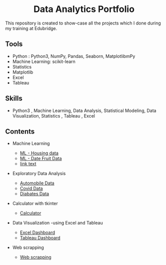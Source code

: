 <html>
  <h1 align='center'>
    Data Analytics Portfolio
  </h1>
  <p1>
    This repository is created to show-case all the projects which I done during my training at Edubridge.
  </p1>
  
  <h2>
     Tools
  </h2>
  <p1>
  <ul>
   <li>Python : Python3, NumPy, Pandas, Seaborn, MatplotlibmPy</li>
   <li>Machine Learning: scikit-learn</li>
   <li>Statistics</li>
   <li>Matplotlib</li>
   <li>Excel</li>
   <li>Tableau</li>
  </ul>
  </p1>
  
  
  <h2>
     Skills
  </h2>
  <p1>
  <ul>
  <li>Python3 , Machine Learning, Data Analysis, Statistical Modeling, Data Visualization, Statistics , Tableau , Excel</li>
  </ul>
  </p1>
  
   <h2>
     Contents
  </h2>
  <p1>
  <ul>
  <li>
    Machine Learning </li>
     <ul>
     <li><a href="https://github.com/neethuraj2025/Edubridge_data_analytics/tree/main/Projects/ML%20-%20Housing%20Data">ML - Housing data</a></li>
     <li><a href="https://github.com/neethuraj2025/Edubridge_data_analytics/tree/main/Projects/ML-Date%20fruit%20data">ML - Date Fruit Data</a></li>
     <li><a href="url">link text</a> </li>
     </ul>
  </ul>
  
  <ul>
  <li>Exploratory Data Analysis </li>
     <ul>
     <li><a href="url">Automobile Data</a> </li>
     <li><a href="url">Covid Data</a>  </li>
     <li><a href="url">Diabates Data</a>  </li>
     </ul>
  </ul>
  
  <ul>
  <li>Calculator with tkinter</li>
     <ul>
     <li><a href="https://github.com/neethuraj2025/Edubridge_data_analytics/tree/main/Projects/tkinter%20-%20calculator">Calculator</a> </li>
     </ul>
  </ul>  
  
  
  <ul>
  <li>Data Visualization -using Excel and Tableau </li>
     <ul>
     <li><a href="https://github.com/neethuraj2025/Edubridge_data_analytics/tree/main/Projects/Dashboard%20Excel">Excel Dashboard</a> </li>
     <li><a href="https://github.com/neethuraj2025/Edubridge_data_analytics/tree/main/Projects/Tableau%20Dashboard">Tableau Dashboard</a> </li>
     </ul>
  </ul>    
  
  <ul>
  <li>Web scrapping </li>
     <ul>
     <li><a href="https://github.com/neethuraj2025/Edubridge_data_analytics/tree/main/Projects/Web%20scrapping%20-%20Flipkart">Web scrapping</a> </li>
     </ul>
  </ul>   
     
  </p1>
  
  
</html>



